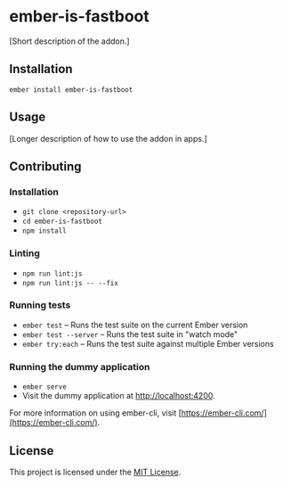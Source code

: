ember-is-fastboot
==============================================================================

[Short description of the addon.]

Installation
------------------------------------------------------------------------------

```
ember install ember-is-fastboot
```


Usage
------------------------------------------------------------------------------

[Longer description of how to use the addon in apps.]


Contributing
------------------------------------------------------------------------------

### Installation

* `git clone <repository-url>`
* `cd ember-is-fastboot`
* `npm install`

### Linting

* `npm run lint:js`
* `npm run lint:js -- --fix`

### Running tests

* `ember test` – Runs the test suite on the current Ember version
* `ember test --server` – Runs the test suite in "watch mode"
* `ember try:each` – Runs the test suite against multiple Ember versions

### Running the dummy application

* `ember serve`
* Visit the dummy application at [http://localhost:4200](http://localhost:4200).

For more information on using ember-cli, visit [https://ember-cli.com/](https://ember-cli.com/).

License
------------------------------------------------------------------------------

This project is licensed under the [MIT License](LICENSE.md).
